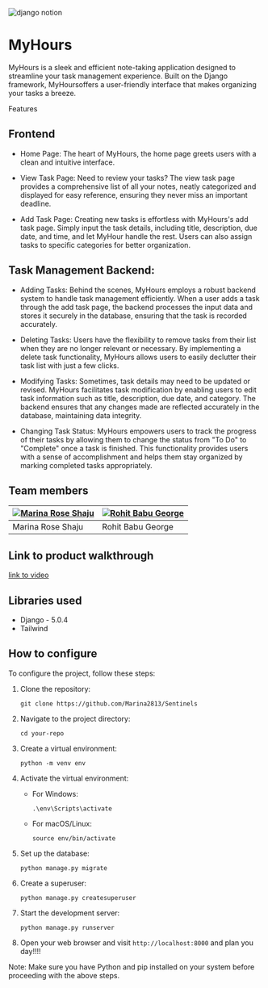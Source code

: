 ![django notion](https://github.com/TH-Activities/saturday-hack-night-template/assets/117498997/2db31367-8f96-4e88-8a8d-a1a75936204d)




# MyHours
MyHours is a sleek and efficient note-taking application designed to streamline your task management experience. Built on the Django framework, MyHoursoffers a user-friendly interface that makes organizing your tasks a breeze.

Features
## Frontend

- Home Page: The heart of MyHours, the home page greets users with a clean and intuitive interface. 

- View Task Page: Need to review your tasks? The view task page provides a comprehensive list of all your notes, neatly categorized and displayed for easy reference, ensuring they never miss an important deadline.

- Add Task Page: Creating new tasks is effortless with MyHours's add task page. Simply input the task details, including title, description, due date, and time, and let MyHour handle the rest. Users can also        assign tasks to specific categories for better organization.

## Task Management Backend:

- Adding Tasks: Behind the scenes, MyHours employs a robust backend system to handle task management efficiently. When a user adds a task through the add task page, the backend processes the input data and stores   it securely in the database, ensuring that the task is recorded accurately.

- Deleting Tasks: Users have the flexibility to remove tasks from their list when they are no longer relevant or necessary. By implementing a delete task functionality, MyHours allows users to easily declutter      their task list with just a few clicks.

- Modifying Tasks: Sometimes, task details may need to be updated or revised. MyHours facilitates task modification by enabling users to edit task information such as title, description, due date, and category.     The backend ensures that any changes made are reflected accurately in the database, maintaining data integrity.

- Changing Task Status: MyHours empowers users to track the progress of their tasks by allowing them to change the status from "To Do" to "Complete" once a task is finished. This functionality provides users with   a sense of accomplishment and helps them stay organized by marking completed tasks appropriately.

## Team members
| [![Marina Rose Shaju](https://github.com/marina2813.png?size=100)](https://github.com/marina2813) | [![Rohit Babu George](https://github.com/xrg360.png?size=100)](https://github.com/xrg360) |
|---|---|
| Marina Rose Shaju | Rohit Babu George |


## Link to product walkthrough
[link to video](https://github.com/Marina2813/Sentinels/assets/86565903/c14bdb79-8ac9-4431-a145-8eb7b954c78d)

## Libraries used
- Django - 5.0.4
- Tailwind

## How to configure
To configure the project, follow these steps:

1. Clone the repository:
    ```
    git clone https://github.com/Marina2813/Sentinels
    ```

2. Navigate to the project directory:
    ```
    cd your-repo
    ```

3. Create a virtual environment:
    ```
    python -m venv env
    ```

4. Activate the virtual environment:
    - For Windows:
      ```
      .\env\Scripts\activate
      ```
    - For macOS/Linux:
      ```
      source env/bin/activate
      ```

5. Set up the database:
    ```
    python manage.py migrate
    ```

6. Create a superuser:
    ```
    python manage.py createsuperuser
    ```

7. Start the development server:
    ```
    python manage.py runserver
    ```

8. Open your web browser and visit `http://localhost:8000` and plan you day!!!!

Note: Make sure you have Python and pip installed on your system before proceeding with the above steps.
